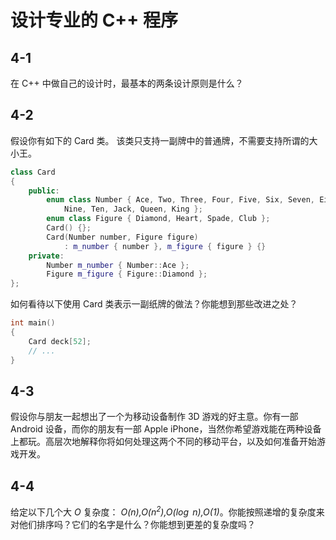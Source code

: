 # 设计专业的 C++ 程序

## 4-1

在 C++ 中做自己的设计时，最基本的两条设计原则是什么？

## 4-2

假设你有如下的 Card 类。 该类只支持一副牌中的普通牌，不需要支持所谓的大小王。

```c++
class Card
{
    public:
        enum class Number { Ace, Two, Three, Four, Five, Six, Seven, Eight,
            Nine, Ten, Jack, Queen, King };
        enum class Figure { Diamond, Heart, Spade, Club };
        Card() {};
        Card(Number number, Figure figure)
            : m_number { number }, m_figure { figure } {}
    private:
        Number m_number { Number::Ace };
        Figure m_figure { Figure::Diamond };
};
```

如何看待以下使用 Card 类表示一副纸牌的做法？你能想到那些改进之处？

```c++
int main()
{
    Card deck[52];
    // ...
}
```

## 4-3

假设你与朋友一起想出了一个为移动设备制作 3D 游戏的好主意。你有一部 Android 设备，而你的朋友有一部 Apple iPhone，当然你希望游戏能在两种设备上都玩。高层次地解释你将如何处理这两个不同的移动平台，以及如何准备开始游戏开发。

## 4-4

给定以下几个大 *O* 复杂度： *O(n),O($n^2$),O($\log$ n),O(1)*。你能按照递增的复杂度来对他们排序吗？它们的名字是什么？你能想到更差的复杂度吗？
